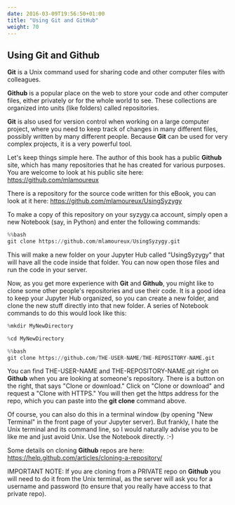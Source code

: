 ```yaml
---
date: 2016-03-09T19:56:50+01:00
title: "Using Git and GitHub"
weight: 70
---
```

## Using Git and Github

**Git** is a Unix command used for sharing code and other computer files with colleagues. 

**Github** is a popular place on the web to store your code and other computer files, either privately or for the whole world to see. These collections are organized into units (like folders) called repositories. 

**Git** is also used for version control when working on a large computer project, where you need to keep track of changes in many different files, possibly written by many different people. Because **Git** can be used for very complex projects, it is a very powerful tool.

Let's keep things simple here. The author of this book has a public **Github** site, which has many repositories that he has created for various purposes. You are welcome to look at his public site here: https://github.com/mlamoureux

There is a repository for the source code written for this eBook, you can look at it here: https://github.com/mlamoureux/UsingSyzygy

To make a copy of this repository on your syzygy.ca account, simply open a new Notebook (say, in Python) and enter the following commands:

```python
%%bash
git clone https://github.com/mlamoureux/UsingSyzygy.git 

```

This will make a new folder on your Jupyter Hub called "UsingSyzygy" that will have all the code inside that folder. You can now open those files and run the code in your server.


Now, as you get more experience with **Git** and **Github**, you might like to clone some other people's repositories and use their code. It is a good idea to keep your Jupyter Hub organized, so you can create a new folder, and clone the new stuff directly into that new folder. A series of Notebook commands to do this would look like this:

```python
%mkdir MyNewDirectory 

```

```python
%cd MyNewDirectory

```

```python
%%bash
git clone https://github.com/THE-USER-NAME/THE-REPOSITORY-NAME.git 

```
You can find THE-USER-NAME and THE-REPOSITORY-NAME.git right on **Github** when you are looking at someone's repository. There is a button on the right, that says "Clone or download." Click on "Clone or download" and request a "Clone with HTTPS." You will then get the https address for the repo, which you can paste into the **git clone** command above.

Of course, you can also do this in a terminal window (by opening "New Terminal" in the front page of your Jupyter server). But frankly, I hate the Unix terminal and its command line, so I would naturally advise you to be like me and just avoid Unix.  Use the Notebook directly. :-)

Some details on cloning **Github** repos are here:
https://help.github.com/articles/cloning-a-repository/

IMPORTANT NOTE: If you are cloning from a PRIVATE repo on **Github** you will need to do it from the Unix terminal, as the server will ask you for a username and password (to ensure that you really have access to that private repo).






